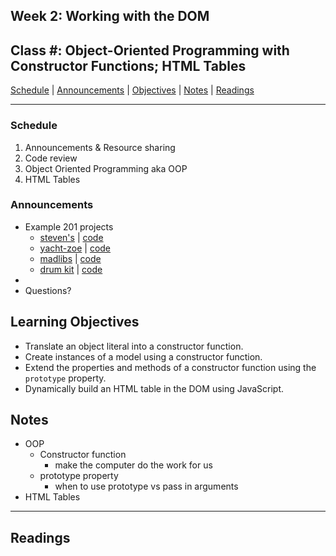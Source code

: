 ## **Week 2: Working with the DOM**
## Class #: Object-Oriented Programming with Constructor Functions; HTML Tables

[Schedule](#schedule) | [Announcements](#announcements) | [Objectives](#learning-objectives) | [Notes](#notes) | [Readings](#readings)


<hr></hr>

### Schedule
1. Announcements & Resource sharing
1. Code review 
1. Object Oriented Programming aka OOP
1. HTML Tables

### Announcements
* Example 201 projects
    * [steven's](https://hpats67.github.io/memory-card/) | [code](https://github.com/hpats67/memory-card)
    * [yacht-zoe](https://yachtzoes.github.io/yachtzoe_project/game.html) | [code](https://github.com/yachtzoes/yachtzoe_project)
    * [madlibs](http://brandon-parker.github.io/mortality/index.html) | [code](https://github.com/Brandon-Parker/mortality)
    * [drum kit](https://skyfriends.github.io/drum-machine/) | [code](https://github.com/skyfriends/drum-machine)
*
* Questions?

## Learning Objectives
- Translate an object literal into a constructor function.
- Create instances of a model using a constructor function.
- Extend the properties and methods of a constructor function using the `prototype` property.
- Dynamically build an HTML table in the DOM using JavaScript.

## Notes
* OOP
    * Constructor function
        * make the computer do the work for us
    * prototype property
        * when to use prototype vs pass in arguments
* HTML Tables

<hr></hr>

## Readings